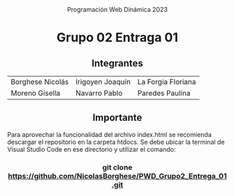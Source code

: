 <div align="center">
Programación Web Dinámica 2023

# Grupo 02 Entraga 01

</div>

<div align="center">

## Integrantes

</div>

<table>
    <tr>
        <td>Borghese Nicolás</td><td>Irigoyen Joaquín</td><td>La Forgia Floriana</td>
    </tr>
    <tr>
        <td>Moreno Gisella</td><td>Navarro Pablo</td><td>Paredes Paulina</td>
    </tr>
</table>

<div align="center">

## Importante

</div>

Para aprovechar la funcionalidad del archivo index.html se recomienda descargar el repositorio en la carpeta htdocs. Se debe ubicar la terminal de Visual Studio Code en ese directorio y utilizar el comando:

<div align="center">

###  git clone https://github.com/NicolasBorghese/PWD_Grupo2_Entrega_01.git

</div>

